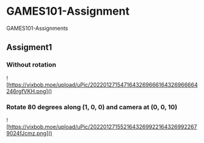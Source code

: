 # GAMES101-Assignment
GAMES101-Assignments

## Assigment1

### Without rotation

![https://vixbob.moe/upload/uPic/2022012715471643269666164326966664246rgfVKH.png]()

### Rotate 80 degrees along (1, 0, 0) and camera at (0, 0, 10)

![https://vixbob.moe/upload/uPic/20220127155216432699221643269922679024fJcmz.png]()